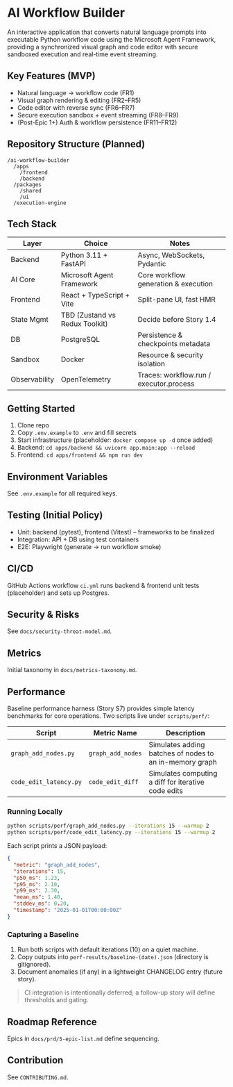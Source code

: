 # AI Workflow Builder

An interactive application that converts natural language prompts into executable Python workflow code using the Microsoft Agent Framework, providing a synchronized visual graph and code editor with secure sandboxed execution and real-time event streaming.

## Key Features (MVP)
- Natural language → workflow code (FR1)
- Visual graph rendering & editing (FR2–FR5)
- Code editor with reverse sync (FR6–FR7)
- Secure execution sandbox + event streaming (FR8–FR9)
- (Post-Epic 1+) Auth & workflow persistence (FR11–FR12)

## Repository Structure (Planned)
```
/ai-workflow-builder
  /apps
    /frontend
    /backend
  /packages
    /shared
    /ui
  /execution-engine
```

## Tech Stack
| Layer | Choice | Notes |
|-------|--------|-------|
| Backend | Python 3.11 + FastAPI | Async, WebSockets, Pydantic |
| AI Core | Microsoft Agent Framework | Core workflow generation & execution |
| Frontend | React + TypeScript + Vite | Split-pane UI, fast HMR |
| State Mgmt | TBD (Zustand vs Redux Toolkit) | Decide before Story 1.4 |
| DB | PostgreSQL | Persistence & checkpoints metadata |
| Sandbox | Docker | Resource & security isolation |
| Observability | OpenTelemetry | Traces: workflow.run / executor.process |

## Getting Started
1. Clone repo
2. Copy `.env.example` to `.env` and fill secrets
3. Start infrastructure (placeholder: `docker compose up -d` once added)
4. Backend: `cd apps/backend && uvicorn app.main:app --reload`
5. Frontend: `cd apps/frontend && npm run dev`

## Environment Variables
See `.env.example` for all required keys.

## Testing (Initial Policy)
- Unit: backend (pytest), frontend (Vitest) – frameworks to be finalized
- Integration: API + DB using test containers
- E2E: Playwright (generate → run workflow smoke)

## CI/CD
GitHub Actions workflow `ci.yml` runs backend & frontend unit tests (placeholder) and sets up Postgres.

## Security & Risks
See `docs/security-threat-model.md`.

## Metrics
Initial taxonomy in `docs/metrics-taxonomy.md`.

## Performance

Baseline performance harness (Story S7) provides simple latency benchmarks for core operations. Two scripts live under `scripts/perf/`:

| Script | Metric Name | Description |
|--------|-------------|-------------|
| `graph_add_nodes.py` | `graph_add_nodes` | Simulates adding batches of nodes to an in-memory graph |
| `code_edit_latency.py` | `code_edit_diff` | Simulates computing a diff for iterative code edits |

### Running Locally

```bash
python scripts/perf/graph_add_nodes.py --iterations 15 --warmup 2
python scripts/perf/code_edit_latency.py --iterations 15 --warmup 2
```

Each script prints a JSON payload:

```json
{
  "metric": "graph_add_nodes",
  "iterations": 15,
  "p50_ms": 1.23,
  "p95_ms": 2.10,
  "p99_ms": 2.30,
  "mean_ms": 1.40,
  "stddev_ms": 0.20,
  "timestamp": "2025-01-01T00:00:00Z"
}
```

### Capturing a Baseline

1. Run both scripts with default iterations (10) on a quiet machine.
2. Copy outputs into `perf-results/baseline-(date).json` (directory is gitignored).
3. Document anomalies (if any) in a lightweight CHANGELOG entry (future story).

> CI integration is intentionally deferred; a follow-up story will define thresholds and gating.

## Roadmap Reference
Epics in `docs/prd/5-epic-list.md` define sequencing.

## Contribution
See `CONTRIBUTING.md`.
